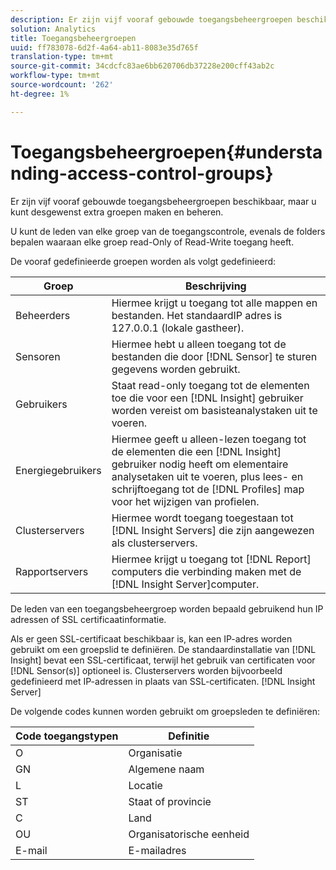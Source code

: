 ```yaml
---
description: Er zijn vijf vooraf gebouwde toegangsbeheergroepen beschikbaar, maar u kunt desgewenst extra groepen maken en beheren.
solution: Analytics
title: Toegangsbeheergroepen
uuid: ff783078-6d2f-4a64-ab11-8083e35d765f
translation-type: tm+mt
source-git-commit: 34cdcfc83ae6bb620706db37228e200cff43ab2c
workflow-type: tm+mt
source-wordcount: '262'
ht-degree: 1%

---
```



# Toegangsbeheergroepen{#understanding-access-control-groups}

Er zijn vijf vooraf gebouwde toegangsbeheergroepen beschikbaar, maar u kunt desgewenst extra groepen maken en beheren.

U kunt de leden van elke groep van de toegangscontrole, evenals de folders bepalen waaraan elke groep read-Only of Read-Write toegang heeft.

De vooraf gedefinieerde groepen worden als volgt gedefinieerd:

| Groep | Beschrijving |
|---|---|
| Beheerders | Hiermee krijgt u toegang tot alle mappen en bestanden. Het standaardIP adres is 127.0.0.1 (lokale gastheer). |
| Sensoren | Hiermee hebt u alleen toegang tot de bestanden die door [!DNL Sensor] te sturen gegevens worden gebruikt. |
| Gebruikers | Staat read-only toegang tot de elementen toe die voor een [!DNL Insight] gebruiker worden vereist om basisteanalystaken uit te voeren. |
| Energiegebruikers | Hiermee geeft u alleen-lezen toegang tot de elementen die een [!DNL Insight] gebruiker nodig heeft om elementaire analysetaken uit te voeren, plus lees- en schrijftoegang tot de [!DNL Profiles] map voor het wijzigen van profielen. |
| Clusterservers | Hiermee wordt toegang toegestaan tot [!DNL Insight Servers] die zijn aangewezen als clusterservers. |
| Rapportservers | Hiermee krijgt u toegang tot [!DNL Report] computers die verbinding maken met de [!DNL Insight Server]computer. |

De leden van een toegangsbeheergroep worden bepaald gebruikend hun IP adressen of SSL certificaatinformatie.

Als er geen SSL-certificaat beschikbaar is, kan een IP-adres worden gebruikt om een groepslid te definiëren. De standaardinstallatie van [!DNL Insight] bevat een SSL-certificaat, terwijl het gebruik van certificaten voor [!DNL Sensor(s)] optioneel is. Clusterservers worden bijvoorbeeld gedefinieerd met IP-adressen in plaats van SSL-certificaten. [!DNL Insight Server]

De volgende codes kunnen worden gebruikt om groepsleden te definiëren:

| Code toegangstypen | Definitie |
|---|---|
| O | Organisatie |
| GN | Algemene naam |
| L | Locatie |
| ST | Staat of provincie |
| C | Land |
| OU | Organisatorische eenheid |
| E-mail | E-mailadres |

